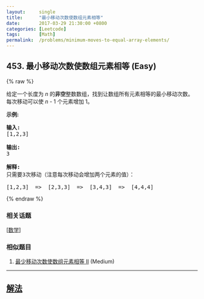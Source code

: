 ```yaml
---
layout:     single
title:      "最小移动次数使数组元素相等"
date:       2017-03-29 21:30:00 +0800
categories: [Leetcode]
tags:       [Math]
permalink:  /problems/minimum-moves-to-equal-array-elements/
---
```


## 453. 最小移动次数使数组元素相等 (Easy)

{% raw %}

<p>给定一个长度为 <em>n</em> 的<strong>非空</strong>整数数组，找到让数组所有元素相等的最小移动次数。每次移动可以使 <em>n</em> - 1 个元素增加 1。</p>

<p><strong>示例:</strong></p>

<pre>
<strong>输入:</strong>
[1,2,3]

<strong>输出:</strong>
3

<strong>解释:</strong>
只需要3次移动（注意每次移动会增加两个元素的值）：

[1,2,3]  =&gt;  [2,3,3]  =&gt;  [3,4,3]  =&gt;  [4,4,4]
</pre>

{% endraw %}

### 相关话题
  [[数学](https://github.com/openset/leetcode/tree/master/tag/math/README.md)]

### 相似题目
  1. [最少移动次数使数组元素相等 II](/problems/minimum-moves-to-equal-array-elements-ii) (Medium)

---

## [解法](https://github.com/openset/leetcode/tree/master/problems/minimum-moves-to-equal-array-elements)
